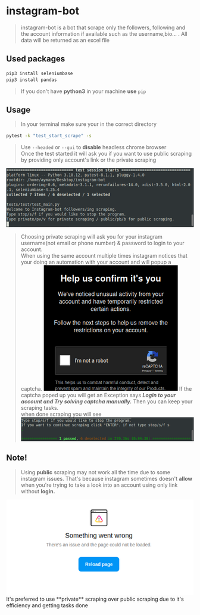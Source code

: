 # instagram-bot

> instagram-bot is a bot that scrape only the followers, following and the account information if available such as the username,bio... . All data will be returned as an excel file

## Used packages

```bash
pip3 install seleniumbase
pip3 install pandas
```

> If you don't have **python3** in your machine **use** ```pip```

## Usage

>In your terminal make sure your in the correct directory

```bash
pytest -k "test_start_scrape" -s
```

>Use ```--headed``` or ```--gui``` to **disable** headless chrome browser</br>
Once the test started it will ask you if you want to use public scraping by providing
only account's link or the private scraping

<img alt='start-test-pic' src='readme-pics/start_test.png'>

> Choosing private scraping will ask you for your instagram username(not email or phone number) & password to login to your account.</br>
When using the same account multiple times instagram notices that your doing an automation with your account and will popup a captcha. <img alt='captcha' src='readme-pics/captcha.png'>
If the captcha poped up you will get an Exception says ***Login to your account and Try solving captcha manually.*** Then you can keep your scraping tasks.</br>
when done scraping you will see <img alt='test_passed' src='readme-pics/test_passed.png'>

## Note!

>Using **public** scraping may not work all the time due to some instagram issues. That's because instagram sometimes doesn't **allow** when you're trying to take a look into an account using only link without **login.**
<img alt='Something went wrong' src='readme-pics/Something.png'>
It's preferred to use **private** scraping over public scraping due to it's efficiency and getting tasks done
